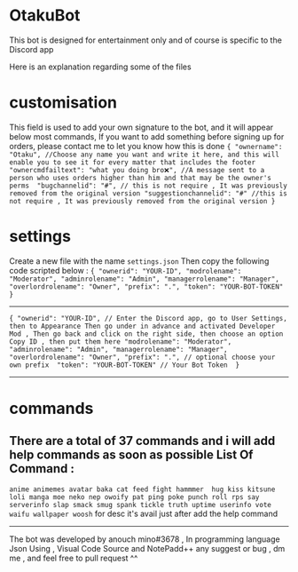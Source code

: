 # OtakuBot
This bot is designed for entertainment only and of course is specific to the Discord app

Here is an explanation regarding some of the files

# customisation
This field is used to add your own signature to the bot, and it will appear below most commands, If you want to add something before signing up for orders, please contact me to let you know how this is done
`{
    "ownername": "Otaku", //Choose any name you want and write it here, and this will enable you to see it for every matter that includes the footer
    "ownercmdfailtext": "what you doing bro❌", //A message sent to a person who uses orders higher than him and that may be the owner's perms 
    "bugchannelid": "#", // this is not require , It was previously removed from the original version
    "suggestionchannelid": "#" //this is not require , It was previously removed from the original version
}`

# settings
Create a new file with the name `settings.json`
Then copy the following code scripted below :
`{
    "ownerid": "YOUR-ID",
    "modrolename": "Moderator",
    "adminrolename": "Admin",
    "managerrolename": "Manager",
    "overlordrolename": "Owner",
    "prefix": ".",
    "token": "YOUR-BOT-TOKEN"
}`

- - - - - - - 
`{
    "ownerid": "YOUR-ID", // Enter the Discord app, go to User Settings, then to Appearance Then go under in advance and activated Developer Mod , Then go back and click on the right side, then choose an option Copy ID , then put them here
    "modrolename": "Moderator",
    "adminrolename": "Admin",
    "managerrolename": "Manager",
    "overlordrolename": "Owner",
    "prefix": ".", // optional choose your own prefix 
    "token": "YOUR-BOT-TOKEN" // Your Bot Token 
}`
- - - - - - -
# commands
There are a total of 37 commands and i will add help commands as soon as possible
List Of Command :
------
`
anime
animemes
avatar
baka
cat
feed
fight
hammmer 
hug
kiss
kitsune
loli
manga
moe
neko
nep
owoify
pat
ping
poke
punch
roll
rps
say
serverinfo
slap
smack
smug
spank
tickle
truth
uptime
userinfo
vote
waifu
wallpaper
woosh
`
for desc it's avail just after add the help command
- - - - - - - -
The bot was developed by anouch mino#3678 , In programming language Json 
Using , Visual Code Source and NotePadd++
any suggest or bug , dm me , and feel free to pull request ^^
